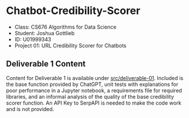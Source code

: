 # Chatbot-Credibility-Scorer

<ul>
  <li>Class: CS676 Algorithms for Data Science</li>
  <li>Student: Joshua Gottlieb</li>
  <li>ID: U01999343</li>
  <li>Project 01: URL Credibility Scorer for Chatbots</li>
</ul>

## Deliverable 1 Content

Content for Deliverable 1 is available under [src/deliverable-01](https://github.com/JoshuaGottlieb/Chatbot-Credibility-Scorer/tree/main/src/deliverable-01). Included is the base function provided by ChatGPT, unit tests with explanations for poor performance in a Jupyter notebook, a requirements file for required libraries, and an informal analysis of the quality of the base credibility scorer function. An API Key to SerpAPI is needed to make the code work and is not provided.
